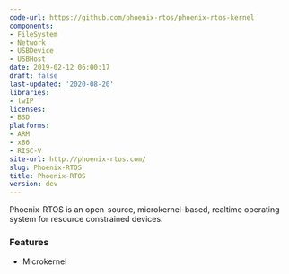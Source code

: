 ```yaml
---
code-url: https://github.com/phoenix-rtos/phoenix-rtos-kernel
components:
- FileSystem
- Network
- USBDevice
- USBHost
date: 2019-02-12 06:00:17
draft: false
last-updated: '2020-08-20'
libraries:
- lwIP
licenses:
- BSD
platforms:
- ARM
- x86
- RISC-V
site-url: http://phoenix-rtos.com/
slug: Phoenix-RTOS
title: Phoenix-RTOS
version: dev
---
```

Phoenix-RTOS is an open-source, microkernel-based, realtime operating system for resource constrained devices.

<!--more-->

### Features
- Microkernel



